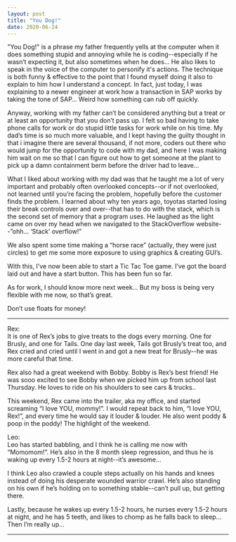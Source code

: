 ```yaml
---
layout: post
title: "You Dog!"
date: 2020-06-24
---
```


"You Dog!" is a phrase my father frequently yells at the computer when it does something stupid and annoying while he is coding--especially if he wasn’t expecting it, but also sometimes when he does...  He also likes to speak in the voice of the computer to personify it's actions.  The technique is both funny & effective to the point that I found myself doing it also to explain to him how I understand a concept.  In fact, just today, I was explaining to a newer engineer at work how a transaction in SAP works by taking the tone of SAP…  Weird how something can rub off quickly.

Anyway, working with my father can’t be considered anything but a treat or at least an opportunity that you don’t pass up.  I felt so bad having to take phone calls for work or do stupid little tasks for work while on his time.  My dad’s time is so much more valuable, and I kept having the guilty thought in that i imagine there are several thousand, if not more, coders out there who would jump for the opportunity to code with my dad, and here I was making him wait on me so that I can figure out how to get someone at the plant to pick up a damn containment berm before the driver had to leave…

What I liked about working with my dad was that he taught me a lot of very important and probably often overlooked concepts--or if not overlooked, not learned until you’re facing the problem, hopefully before the customer finds the problem.  I learned about why ten years ago, toyotas started losing their break controls over and over--that has to do with the stack, which is the second set of memory that a program uses.  He laughed as the light came on over my head when we navigated to the StackOverflow website--”ohh… ‘Stack’ overflow!”

We also spent some time making a “horse race” (actually, they were just circles) to get me some more exposure to using graphics & creating GUI’s.

With this, I’ve now been able to start a Tic Tac Toe game.  I’ve got the board laid out and have a start button.  This has been fun so far.

As for work, I should know more next week…  But my boss is being very flexible with me now, so that’s great.  

Don’t use floats for money!

***
Rex:  
It is one of Rex’s jobs to give treats to the dogs every morning.  One for Brusly, and one for Tails.  One day last week, Tails got Brusly’s treat too, and Rex cried and cried until I went in and got a new treat for Brusly--he was more careful that time.

Rex also had a great weekend with Bobby.  Bobby is Rex’s best friend!  He was sooo excited to see Bobby when we picked him up from school last Thursday.  He loves to ride on his shoulders to see cars & trucks..  

This weekend, Rex came into the trailer, aka my office, and started screaming “I love YOU, mommy!”.  I would repeat back to him, “I love YOU, Rex!”, and every time he would say it louder & louder.  He also went poddy & poop in the poddy!  The highlight of the weekend.


Leo:  
Leo has started babbling, and I think he is calling me now with “Momomom!”.  He’s also in the 8 month sleep regression, and thus he is waking up every 1.5-2 hours at night--it’s awesome…

I think Leo also crawled a couple steps actually on his hands and knees instead of doing his desperate wounded warrior crawl.  He’s also standing on his own if he’s holding on to something stable--can’t pull up, but getting there.  

Lastly, because he wakes up every 1.5-2 hours, he nurses every 1.5-2 hours at night, and he has 5 teeth, and likes to chomp as he falls back to sleep…  Then I’m really up...
***